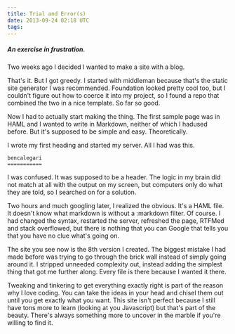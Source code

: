 ```yaml
---
title: Trial and Error(s)
date: 2013-09-24 02:18 UTC
tags:
---
```


##### An exercise in frustration.


Two weeks ago I decided I wanted to make a site with a blog.

That's it. But I got greedy. I started with middleman because that's the static site generator I was recommended. Foundation looked pretty cool too, but I couldn't figure out how to coerce it into my project, so I found a repo that combined the two in a nice template. So far so good. 

Now I had to actually start making the thing. The first sample page was in HAML and I wanted to write in Markdown, neither of which I hadused before. But it's supposed to be simple and easy. Theoretically.  

I wrote my first heading and started my server. All I had was this.

`bencalegari`<br>
`===========`  

I was confused. It was supposed to be a header. The logic in my brain did not match at all with the output on my screen, but computers only do what they are told, so I searched on for a solution.

Two hours and much googling later, I realized the obvious. It's a HAML file. It doesn't know what markdown is without a :markdown filter. Of course. I had changed the syntax, restarted the server, refreshed the page, RTFMed and stack overflowed, but there is nothing that you can Google that tells you that you have no clue what's going on.

The site you see now is the 8th version I created. The biggest mistake I had made before was trying to go through the brick wall instead of simply going around it. I stripped unneeded complexity out, instead adding the simplest thing that got me further along. Every file is there because I wanted it there. 

Tweaking and tinkering to get everything exactly right is part of the reason why I love coding. You can take the ideas in your head and chisel them out until you get exactly what you want. This site isn't perfect because I still have tons more to learn (looking at you Javascript) but that's part of the beauty. There's always something more to uncover in the marble if you're willing to find it. 



